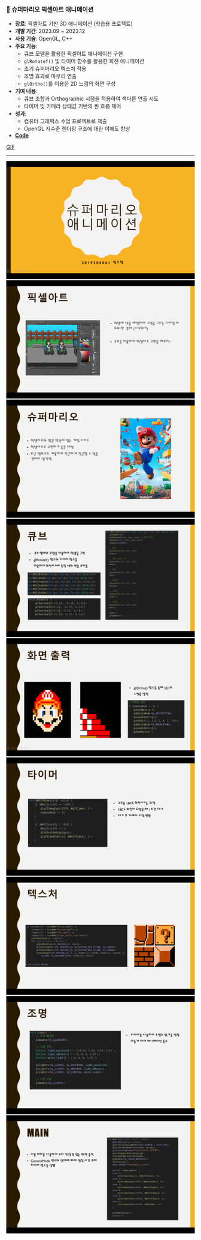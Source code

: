 ### 🧱 슈퍼마리오 픽셀아트 애니메이션
- **장르**: 픽셀아트 기반 3D 애니메이션 (학습용 프로젝트)
- **개발 기간**: 2023.09 ~ 2023.12
- **사용 기술**: OpenGL, C++
- **주요 기능**:
  - 큐브 모델을 활용한 픽셀아트 애니메이션 구현
  - `glRotatef()` 및 타이머 함수를 활용한 회전 애니메이션
  - 초기 슈퍼마리오 텍스처 적용
  - 조명 효과로 마무리 연출
  - `glOrtho()`를 이용한 2D 느낌의 화면 구성
- **기여 내용**:
  - 큐브 조합과 Orthographic 시점을 적용하여 색다른 연출 시도
  - 타이머 및 카메라 상태값 기반의 씬 흐름 제어
- **성과**:
  - 컴퓨터 그래픽스 수업 프로젝트로 제출
  - OpenGL 저수준 렌더링 구조에 대한 이해도 향상  
- **[Code](https://github.com/LimJuHyung1/ComputerGraphics/blob/main/PixelArt/pixelart.cpp)**

[GIF](github_images/PixelArtAnimation.gif)

- - -
  
![PPT 1](./github_images/1.png)
![PPT 2](./github_images/2.png)
![PPT 3](./github_images/3.png)
![PPT 4](./github_images/4.png)
![PPT 5](./github_images/5.png)
![PPT 6](./github_images/6.png)
![PPT 7](./github_images/7.png)
![PPT 8](./github_images/8.png)
![PPT 9](./github_images/9.png)
